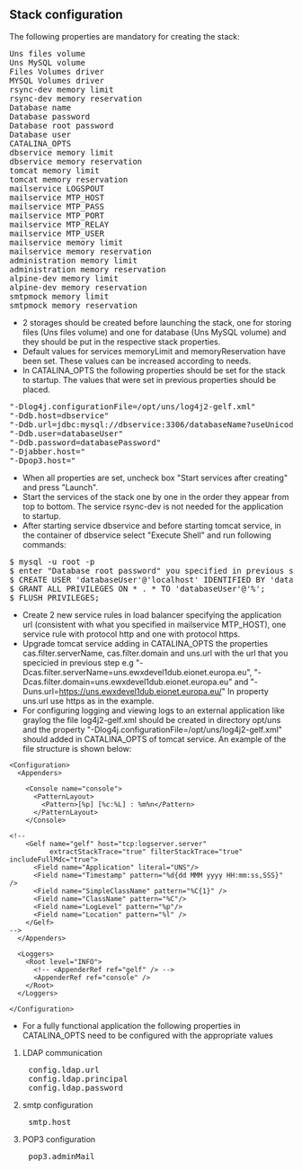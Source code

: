 ## Stack configuration

The following properties are mandatory for creating the stack:
<pre>
Uns files volume
Uns MySQL volume
Files Volumes driver
MYSQL Volumes driver
rsync-dev memory limit
rsync-dev memory reservation
Database name
Database password
Database root password
Database user
CATALINA_OPTS
dbservice memory limit
dbservice memory reservation
tomcat memory limit
tomcat memory reservation
mailservice LOGSPOUT
mailservice MTP_HOST
mailservice MTP_PASS
mailservice MTP_PORT
mailservice MTP_RELAY
mailservice MTP_USER
mailservice memory limit
mailservice memory reservation
administration memory limit
administration memory reservation
alpine-dev memory limit
alpine-dev memory reservation
smtpmock memory limit
smtpmock memory reservation
</pre>

- 2 storages should be created before launching the stack, one for storing files (Uns files volume) and one for database (Uns MySQL volume) and they should be put in the respective stack properties.
- Default values for services memoryLimit and memoryReservation have been set. These values can be increased according to needs. 
- In CATALINA_OPTS the following properties should be set for the stack to startup. The values that were set in previous properties should be placed.
<pre>
"-Dlog4j.configurationFile=/opt/uns/log4j2-gelf.xml" 
"-Ddb.host=dbservice"
"-Ddb.url=jdbc:mysql://dbservice:3306/databaseName?useUnicode=true&characterEncoding=UTF-8&autoReconnect=true&createDatabaseIfNotExist=true"
"-Ddb.user=databaseUser" 
"-Ddb.password=databasePassword"
"-Djabber.host=" 
"-Dpop3.host=" 
</pre>

- When all properties are set, uncheck box "Start services after creating" and press "Launch". 
- Start the services of the stack one by one in the order they appear from top to bottom. The service rsync-dev is not needed for the application to startup.
- After starting service dbservice and before starting tomcat service, in the container of dbservice select "Execute Shell" and run following commands:
<pre>
$ mysql -u root -p
$ enter "Database root password" you specified in previous step
$ CREATE USER 'databaseUser'@'localhost' IDENTIFIED BY 'databasePassword';
$ GRANT ALL PRIVILEGES ON * . * TO 'databaseUser'@'%';
$ FLUSH PRIVILEGES;
</pre>
- Create 2 new service rules in load balancer specifying the application url (consistent with what you specified in mailservice MTP_HOST), one service rule with protocol http and one with protocol https.
- Upgrade tomcat service adding in CATALINA_OPTS the properties cas.filter.serverName, cas.filter.domain and uns.url with the url that you specicied in previous step e.g "-Dcas.filter.serverName=uns.ewxdevel1dub.eionet.europa.eu", "-Dcas.filter.domain=uns.ewxdevel1dub.eionet.europa.eu" and "-Duns.url=https://uns.ewxdevel1dub.eionet.europa.eu/"
  In property uns.url use https as in the example.
- For configuring logging and viewing logs to an external application like graylog the file log4j2-gelf.xml should be created in directory opt/uns and the property "-Dlog4j.configurationFile=/opt/uns/log4j2-gelf.xml" should added in CATALINA_OPTS of tomcat service. An example of the file structure is shown below:
~~~
<Configuration>
  <Appenders>

    <Console name="console">
      <PatternLayout>
        <Pattern>[%p] [%c:%L] : %m%n</Pattern>
      </PatternLayout>
    </Console>

<!--
    <Gelf name="gelf" host="tcp:logserver.server"
          extractStackTrace="true" filterStackTrace="true" includeFullMdc="true">
      <Field name="Application" literal="UNS"/>
      <Field name="Timestamp" pattern="%d{dd MMM yyyy HH:mm:ss,SSS}" />
      <Field name="SimpleClassName" pattern="%C{1}" />
      <Field name="ClassName" pattern="%C"/>
      <Field name="LogLevel" pattern="%p"/>
      <Field name="Location" pattern="%l" />
    </Gelf>
-->
  </Appenders>

  <Loggers>
    <Root level="INFO">
      <!-- <AppenderRef ref="gelf" /> -->
      <AppenderRef ref="console" />
    </Root>
  </Loggers>

</Configuration>
~~~
- For a fully functional application the following properties in CATALINA_OPTS need to be configured with the appropriate values
1. LDAP communication
<pre>
    config.ldap.url
    config.ldap.principal
    config.ldap.password
</pre>
2. smtp configuration
<pre>
    smtp.host
</pre>
3. POP3 configuration 
<pre>
    pop3.adminMail
</pre>
